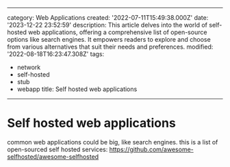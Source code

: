 ------
category: Web Applications
created: '2022-07-11T15:49:38.000Z'
date: '2023-12-22 23:52:59'
description: This article delves into the world of self-hosted web applications, offering
  a comprehensive list of open-source options like search engines. It empowers readers
  to explore and choose from various alternatives that suit their needs and preferences.
modified: '2022-08-18T16:23:47.308Z'
tags:
- network
- self-hosted
- stub
- webapp
title: Self hosted web applications
------

# Self hosted web applications

common web applications could be big, like search engines. this is a list of open-sourced self hosted services:
https://github.com/awesome-selfhosted/awesome-selfhosted
